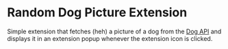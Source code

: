 # Random Dog Picture Extension

Simple extension that fetches (heh) a picture of a dog from the [Dog API](https://dog.ceo/dog-api/) and displays it in an extension popup whenever the extension icon is clicked.